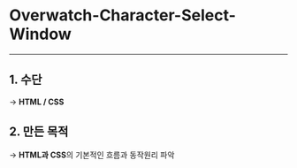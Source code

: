 # Overwatch-Character-Select-Window

* * *

## 1. 수단

-> **HTML / CSS**

## 2. 만든 목적

-> **HTML과 CSS**의 기본적인 흐름과 동작원리 파악


